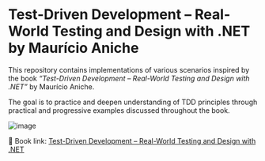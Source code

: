 # Test-Driven Development – Real-World Testing and Design with .NET by Maurício Aniche

This repository contains implementations of various scenarios inspired by the book *“Test-Driven Development – Real-World Testing and Design with .NET”* by Maurício Aniche.

The goal is to practice and deepen understanding of TDD principles through practical and progressive examples discussed throughout the book.

![image](https://github.com/user-attachments/assets/42d84c3c-254c-4f3e-a1a0-c7d901d295d6)

📘 Book link: [Test-Driven Development – Real-World Testing and Design with .NET](https://www.casadocodigo.com.br/products/livro-tdd-dotnet?_pos=6&_sid=2ec1951f7&_ss=r&variant=970205829)
